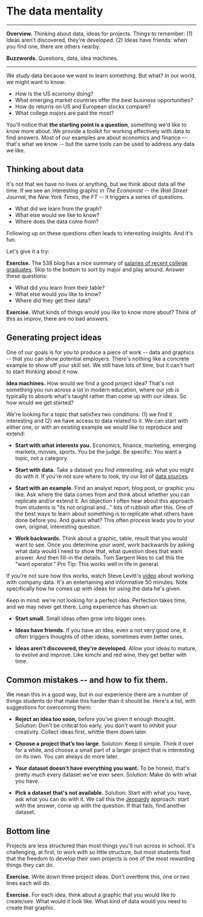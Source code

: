 # The data mentality

---
**Overview.** Thinking about data, ideas for projects.  Things to remember:  (1) Ideas aren't discovered, they're developed.  (2) Ideas have friends:  when you find one, there are others nearby.

**Buzzwords.** Questions, data, idea machines.

---

We study data because we want to learn something. But what? In our world, we might want to know:

* How is the US economy doing?
* What emerging market countries offer the best business opportunities?
* How do returns on US and European stocks compare?
* What college majors are paid the most?

You'll notice that **the starting point is a question**, something we'd like to know more about.  We provide a toolkit for working effectively with data to find answers.  Most of our examples are about economics and finance -- that's what we know -- but the same tools can be used to address any data we like.

<!--
Once we have a question, we can start looking for data that might help us come up with an answer. This leads to more questions:

* What data would be helpful in answering our question?
* Where can we find it?
* What should we do with it once we have it?
-->

## Thinking about data

It's not that we have no lives or anything, but we think about data all the time.  If we see an interesting graphic in *The Economist* -- the *Wall Street Journal*, the *New York Times*, the *FT* -- it triggers a series of questions.

* What did we learn from the graph?
* What else would we like to know?
* Where does the data come from?

Following up on these questions often leads to interesting insights.  And it's fun.

Let's give it a try:

**Exercise.** The 538 blog has a nice summary of [salaries of recent college graduates](http://fivethirtyeight.com/features/the-economic-guide-to-picking-a-college-major/).  Skip to the bottom to sort by major and play around. Answer these questions:

* What did you learn from their table?
* What else would you like to know?
* Where did they get their data?

**Exercise.** What kinds of things would you like to know more about?  Think of this as improv, there are no bad answers.


## Generating project ideas

One of our goals is for you to produce a piece of work -- data and graphics -- that you can show potential employers.  There's nothing like a concrete example to show off your skill set.  We still have lots of time, but it can't hurt to start thinking about it now.

**Idea machines.** How would we find a good project idea?  That's not something you run across a lot in modern education, where our job is typically to absorb what's taught rather than come up with our ideas.  So how would we get started?

We're looking for a topic that satisfies two conditions: (1) we find it interesting and (2) we have access to data related to it. We can start with either one, or with an existing example we would like to reproduce and extend:

* **Start with what interests you.**  Economics, finance, marketing, emerging markets, movies, sports. You be the judge.  Be specific:  You want a topic, not a category.

* **Start with data.**  Take a dataset you find interesting, ask what you might do with it.  If you're not sure where to look, try our list of [data sources](http://nyu.data-bootcamp.com/data/
).

* **Start with an example.**  Find an analyst report, blog post, or graphic you like.  Ask where the data comes from and think about whether you can replicate and/or extend it. An objection I often hear about this approach from students is "its not original and..." lots of rubbish after this. One of the best ways to learn about something is to replicate what others have done before you. And guess what? This often process leads you to your own, original, interesting question.

* **Work backwards.** Think about a graphic, table, result that you would want to see. Once you determine your *want*, work backwards by asking what data would I need to show that, what question does that want answer. And then fill-in the details. Tom Sargent likes to call this the "want operator." Pro Tip: This works well in life in general.

If you're not sure how this works, watch Steve Levitt's [video](https://youtu.be/r5jATFtKtI8?t=5m10s) about working with company data. It's an entertaining and informative 50 minutes. Note specifically how he comes up with ideas for using the data he's given.

Keep in mind:  we're not looking for a perfect idea. Perfection takes time, and we may never get there.  Long experience has shown us:

* **Start small.** Small ideas often grow into bigger ones.

* **Ideas have friends.**  If you have an idea, even a not very good one, it often triggers thoughts of other ideas, sometimes even better ones.

* **Ideas aren't discovered, they're developed.**  Allow your ideas to mature, to evolve and improve.  Like kimchi and red wine, they get better with time.

## Common mistakes -- and how to fix them.

We mean this in a good way, but in our experience there are a number of things students do that make this harder than it should be.  Here's a list, with suggestions for overcoming them:

*  **Reject an idea too soon,** before you’ve given it enough thought.  Solution:  Don't be critical too early, you don't want to inhibit your creativity.  Collect ideas first, whittle them down later.

*  **Choose a project that’s too large**.  Solution:  Keep it simple.  Think it over for a while, and choose a small part of a larger project that is interesting on its own.  You can always do more later.

*  **Your dataset doesn't have everything you want.**  To be honest, that's pretty much every dataset we've ever seen.  Solution:  Make do with what you have.

*  **Pick a dataset that's not available.**  Solution:  Start with what you have, ask what you can do with it.  We call this the [Jeopardy](https://en.wikipedia.org/wiki/Jeopardy!) approach:  start with the answer, come up with the question.  If that fails, find another dataset.


## Bottom line

Projects are less structured than most things you'll run across in school.  It's challenging, at first, to work with so little structure, but most students find that the freedom to develop their own projects is one of the most rewarding things they can do.

**Exercise.**  Write down three project ideas.  Don't overthink this, one or two lines each will do.

**Exercise.**  For each idea, think about a graphic that you would like to create/see. What would it look like. What kind of data would you need to create that graphic. 
